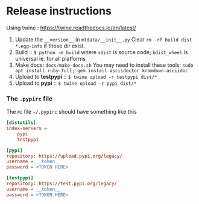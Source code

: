 # Release instructions

Using twine : https://twine.readthedocs.io/en/latest/

1. Update the `__version__` in `mtdata/__init__.py`
   Clear `rm -rf build dist *.egg-info`   if those dir exist.
2. Build :: `$ python -m build`
   where `sdist` is source code; `bdist_wheel` is universal ie. for all platforms
3.  Make docs: `docs/make-docs.sh`
   You may need to install these tools: `sudo apt install ruby-full; gem install asciidoctor kramdown-asciidoc`
4. Upload to **testpypi** ::  `$ twine upload -r testpypi dist/*`
5. Upload to **pypi** ::  `$ twine upload -r pypi dist/*`


### The `.pypirc` file

The rc file `~/.pypirc` should have something like this 
```ini
[distutils]
index-servers =
    pypi
    testpypi

[pypi]
repository: https://upload.pypi.org/legacy/
username = __token__
password = <TOKEN HERE>

[testpypi]
repository: https://test.pypi.org/legacy/
username = __token__
password = <TOKEN HERE>
```